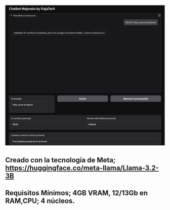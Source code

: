 ![](https://github.com/viajatech/ChatBotUpgrade/blob/main/GUI%20Chatbot%20Screenshot.png) 
----
Creado con la tecnología de Meta; https://huggingface.co/meta-llama/Llama-3.2-3B 
----
Requisitos Mínimos; 4GB VRAM, 12/13Gb en RAM,CPU; 4 núcleos.
----

